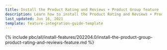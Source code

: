```yaml
---
title: Install the Product Rating and Reviews + Product Group feature
description: Learn how to install the Product Rating and Reviews + Product Group feature to a Spryker project.
last_updated: Jun 16, 2021
template: feature-integration-guide-template
---
```


{% include pbc/all/install-features/202204.0/install-the-product-group-product-rating-and-reviews-feature.md %} <!-- To edit, see /_includes/pbc/all/install-features/202204.0/install-the-product-group-product-rating-and-reviews-feature.md -->
